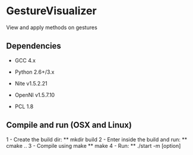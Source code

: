 # GestureVisualizer
View and apply methods on gestures

## Dependencies

- GCC 4.x

- Python 2.6+/3.x

- Nite v1.5.2.21

- OpenNI v1.5.7.10

- PCL 1.8

## Compile and run (OSX and Linux)

1 - Create the build dir:
** mkdir build
2 - Enter inside the build and run:
** cmake ..
3 - Compile using make
** make
4 - Run:
** ./start -m [option]
